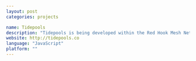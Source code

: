 ```yaml
---
layout: post
categories: projects

name: Tidepools
description: "Tidepools is being developed within the Red Hook Mesh Network, for addressing local, social incentives for mesh use. An Open Source, Collaborative, Mobile Mapping & Social Hub, Reflecting Community Needs & Culture through Custom Apps, Time-based Maps, & Data Feeds."
website: http://tidepools.co
language: "JavaScript"
platform: ""
---
```


